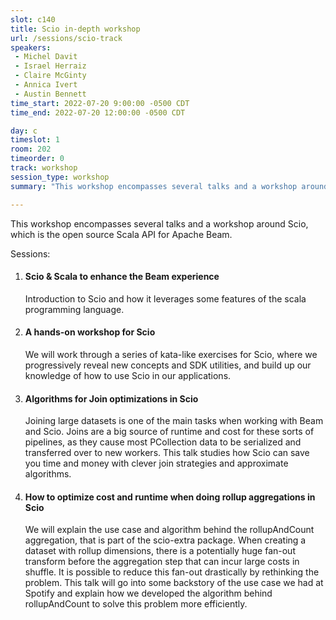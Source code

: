 ```yaml
---
slot: c140
title: Scio in-depth workshop
url: /sessions/scio-track
speakers:
 - Michel Davit
 - Israel Herraiz
 - Claire McGinty
 - Annica Ivert
 - Austin Bennett
time_start: 2022-07-20 9:00:00 -0500 CDT
time_end: 2022-07-20 12:00:00 -0500 CDT

day: c
timeslot: 1
room: 202
timeorder: 0
track: workshop
session_type: workshop
summary: "This workshop encompasses several talks and a workshop around Scio, which is the open source Scala API for Apache Beam."

---
```


This workshop encompasses several talks and a workshop around Scio, which is the open source Scala API for Apache Beam.

Sessions:

1. #### Scio & Scala to enhance the Beam experience
   Introduction to Scio and how it leverages some features of the scala programming language.

2. #### A hands-on workshop for Scio
   We will work through a series of kata-like exercises for Scio, where we progressively reveal new concepts and SDK utilities, and build up our knowledge of how to use Scio in our applications.

3. #### Algorithms for Join optimizations in Scio
   Joining large datasets is one of the main tasks when working with Beam and Scio. Joins are a big source of runtime and cost for these sorts of pipelines, as they cause most PCollection data to be serialized and transferred over to new workers. This talk studies how Scio can save you time and money with clever join strategies and approximate algorithms.

4. #### How to optimize cost and runtime when doing rollup aggregations in Scio
   We will explain the use case and algorithm behind the rollupAndCount aggregation, that is part of the scio-extra package. When creating a dataset with rollup dimensions, there is a potentially huge fan-out transform before the aggregation step that can incur large costs in shuffle. It is possible to reduce this fan-out drastically by rethinking the problem. This talk will go into some backstory of the use case we had at Spotify and explain how we developed the algorithm behind rollupAndCount to solve this problem more efficiently.
